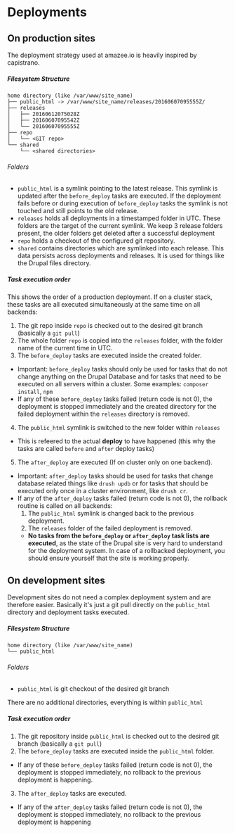 # Deployments

## On production sites

The deployment strategy used at amazee.io is heavily inspired by capistrano.

##### Filesystem Structure

```
home directory (like /var/www/site_name)
├── public_html -> /var/www/site_name/releases/20160607095555Z/
├── releases
│   ├── 20160612075028Z
│   ├── 20160607095542Z
│   └── 20160607095555Z
├── repo
│   └── <GIT repo>
└── shared
    └── <shared directories>
```

###### Folders

* `public_html` is a symlink pointing to the latest release. This symlink is updated after the `before_deploy` tasks are executed. If the deployment fails before or during execution of `before_deploy` tasks the  symlink is not touched and still points to the old release.
* `releases` holds all deployments in a timestamped folder in UTC. These folders are the target of the current symlink. We keep 3 release folders present, the older folders get deleted after a successful deployment
* `repo` holds a checkout of the configured git repository.
* `shared` contains directories which are symlinked into each release. This data persists across deployments and releases. It is used for things like the Drupal files directory.

##### Task execution order

This shows the order of a production deployment. If on a cluster stack, these tasks are all executed simultaneously at the same time on all backends: 

1. The git repo inside `repo` is checked out to the desired git branch (basically a `git pull`)
2. The whole folder `repo` is copied into the `releases` folder, with the folder name of the current time in UTC.
3. The `before_deploy` tasks are executed inside the created folder. 
  * Important: `before_deploy` tasks should only be used for tasks that do not change anything on the Drupal Database and for tasks that need to be executed on all servers within a cluster. Some examples: `composer install`, `npm`
  * If any of these `before_deploy` tasks failed (return code is not 0), the deployment is stopped immediately and the created directory for the failed deployment within the `releases` directory is removed.

4. The `public_html` symlink is switched to the new folder within `releases` 
  * This is refeered to the actual **deploy** to have happened (this why the tasks are called `before` and `after` deploy tasks)

5. The `after_deploy` are executed (If on cluster only on one backend).
  * Important: `after_deploy` tasks should be used for tasks that change database related things like `drush updb` or for tasks that should be executed only once in a cluster environment, like `drush cr`.
  * If any of the `after_deploy` tasks failed  (return code is not 0), the rollback routine is called on all backends:
    1. The `public_html` symlink is changed back to the previous deployment.
    2. The `releases` folder of the failed deployment is removed.
    * **No tasks from the `before_deploy` or `after_deploy` task lists are executed**, as the state of the Drupal site is very hard to understand for the deployment system. In case of a rollbacked deployment, you should ensure yourself that the site is working properly.

## On development sites

Development sites do not need a complex deployment system and are therefore easier. Basically it's just a git pull directly on the `public_html` directory and deployment tasks executed.

##### Filesystem Structure

```
home directory (like /var/www/site_name)
└── public_html
```

###### Folders

* `public_html` is git checkout of the desired git branch

There are no additional directories, everything is within `public_html`

##### Task execution order

1. The git repository inside `public_html` is checked out to the desired git branch (basically a `git pull`)
2. The `before_deploy` tasks are executed inside the `public_html` folder.
 * If any of these `before_deploy` tasks failed (return code is not 0), the deployment is stopped immediately, no rollback to the previous deployment is happening.
3. The `after_deploy` tasks are executed.
 * If any of the `after_deploy` tasks failed (return code is not 0), the deployment is stopped immediately, no rollback to the previous deployment is happening